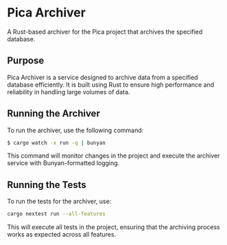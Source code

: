 # Pica Archiver

A Rust-based archiver for the Pica project that archives the specified database.

## Purpose

Pica Archiver is a service designed to archive data from a specified database efficiently. It is built using Rust to ensure high performance and reliability in handling large volumes of data.

## Running the Archiver

To run the archiver, use the following command:

```bash
$ cargo watch -x run -q | bunyan
```

This command will monitor changes in the project and execute the archiver service with Bunyan-formatted logging.

## Running the Tests

To run the tests for the archiver, use:

```bash
cargo nextest run --all-features
```

This will execute all tests in the project, ensuring that the archiving process works as expected across all features.

